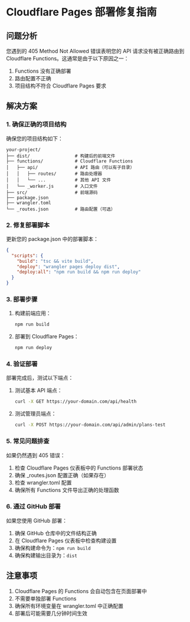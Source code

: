 # Cloudflare Pages 部署修复指南

## 问题分析

您遇到的 405 Method Not Allowed 错误表明您的 API 请求没有被正确路由到 Cloudflare Functions。这通常是由于以下原因之一：

1. Functions 没有正确部署
2. 路由配置不正确
3. 项目结构不符合 Cloudflare Pages 要求

## 解决方案

### 1. 确保正确的项目结构

确保您的项目结构如下：
```
your-project/
├── dist/                 # 构建后的前端文件
├── functions/            # Cloudflare Functions
│   ├── api/              # API 路由（可以有子目录）
│   │   ├── routes/       # 路由处理器
│   │   └── ...           # 其他 API 文件
│   └── _worker.js        # 入口文件
├── src/                  # 前端源码
├── package.json
├── wrangler.toml
└── _routes.json          # 路由配置（可选）
```

### 2. 修复部署脚本

更新您的 package.json 中的部署脚本：

```json
{
  "scripts": {
    "build": "tsc && vite build",
    "deploy": "wrangler pages deploy dist",
    "deploy:all": "npm run build && npm run deploy"
  }
}
```

### 3. 部署步骤

1. 构建前端应用：
   ```bash
   npm run build
   ```

2. 部署到 Cloudflare Pages：
   ```bash
   npm run deploy
   ```

### 4. 验证部署

部署完成后，测试以下端点：

1. 测试基本 API 端点：
   ```bash
   curl -X GET https://your-domain.com/api/health
   ```

2. 测试管理员端点：
   ```bash
   curl -X POST https://your-domain.com/api/admin/plans-test
   ```

### 5. 常见问题排查

如果仍然遇到 405 错误：

1. 检查 Cloudflare Pages 仪表板中的 Functions 部署状态
2. 确保 _routes.json 配置正确（如果存在）
3. 检查 wrangler.toml 配置
4. 确保所有 Functions 文件导出正确的处理函数

### 6. 通过 GitHub 部署

如果您使用 GitHub 部署：

1. 确保 GitHub 仓库中的文件结构正确
2. 在 Cloudflare Pages 仪表板中检查构建设置
3. 确保构建命令为：`npm run build`
4. 确保构建输出目录为：`dist`

## 注意事项

1. Cloudflare Pages 的 Functions 会自动包含在页面部署中
2. 不需要单独部署 Functions
3. 确保所有环境变量在 wrangler.toml 中正确配置
4. 部署后可能需要几分钟时间生效
